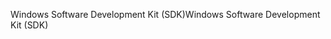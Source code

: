 <span data-ttu-id="55b7a-101">Windows Software Development Kit (SDK)</span><span class="sxs-lookup"><span data-stu-id="55b7a-101">Windows Software Development Kit (SDK)</span></span>